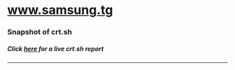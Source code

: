# www.samsung.tg
### Snapshot of crt.sh
##### Click [here](https://crt.sh/?q=8F8BF3CEDBC10ED01D187AD9B61CAFE5472656DE5BFED5B378519CE37D2DBAD0) for a live crt.sh report

---
